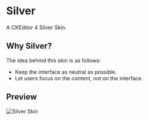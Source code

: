 Silver
======

A CKEditor 4 Silver Skin.

## Why Silver?

The idea behind this skin is as follows:
- Keep the interface as neutral as possible.
- Let users focus on the content, not on the interface.

## Preview

![Silver Skin](https://raw.github.com/oleq/silver/master/preview/preview.png)